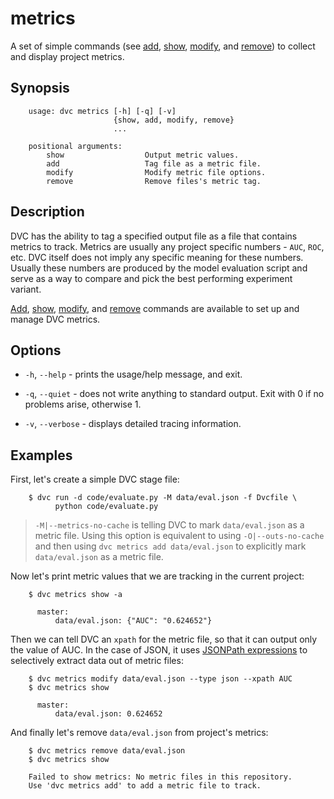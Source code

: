 # metrics

A set of simple commands (see [add](/doc/commands-reference/metrics-add),
[show](/doc/commands-reference/metrics-show),
[modify](/doc/commands-reference/metrics-modify), and
[remove](/doc/commands-reference/metrics-remove)) to collect and display project
metrics.

## Synopsis

```usage
    usage: dvc metrics [-h] [-q] [-v]
                       {show, add, modify, remove}
                       ...

    positional arguments:
        show                  Output metric values.
        add                   Tag file as a metric file.
        modify                Modify metric file options.
        remove                Remove files's metric tag.
```

## Description

DVC has the ability to tag a specified output file as a file that contains
metrics to track. Metrics are usually any project specific numbers - `AUC`,
`ROC`, etc. DVC itself does not imply any specific meaning for these numbers.
Usually these numbers are produced by the model evaluation script and serve as
a way to compare and pick the best performing experiment variant.

[Add](/doc/commands-reference/metrics-add),
[show](/doc/commands-reference/metrics-show),
[modify](/doc/commands-reference/metrics-modify),
and [remove](/doc/commands-reference/metrics-remove) commands are available to
set up and manage DVC metrics.

## Options

* `-h`, `--help` - prints the usage/help message, and exit.

* `-q`, `--quiet` - does not write anything to standard output. Exit with 0 if
  no problems arise, otherwise 1.

* `-v`, `--verbose` - displays detailed tracing information.

## Examples

First, let's create a simple DVC stage file:

```dvc
    $ dvc run -d code/evaluate.py -M data/eval.json -f Dvcfile \
          python code/evaluate.py
```

> `-M|--metrics-no-cache` is telling DVC to mark `data/eval.json` as a metric
file. Using this option is equivalent to using `-O|--outs-no-cache` and then
using `dvc metrics add data/eval.json` to explicitly mark `data/eval.json` as a
metric file.

Now let's print metric values that we are tracking in the current project:

```dvc
    $ dvc metrics show -a

      master:
          data/eval.json: {"AUC": "0.624652"}
```

Then we can tell DVC an `xpath` for the metric file, so that it can output
only the value of AUC.
In the case of JSON, it uses
[JSONPath expressions](https://goessner.net/articles/JsonPath/index.html) to
selectively extract data out of metric files:

```dvc
    $ dvc metrics modify data/eval.json --type json --xpath AUC
    $ dvc metrics show

      master:
          data/eval.json: 0.624652
```

And finally let's remove `data/eval.json` from project's metrics:

```dvc
    $ dvc metrics remove data/eval.json
    $ dvc metrics show

    Failed to show metrics: No metric files in this repository.
    Use 'dvc metrics add' to add a metric file to track.
```
